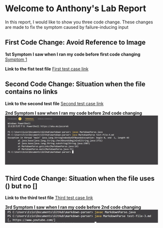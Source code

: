 # Welcome to Anthony's Lab Report

In this report, I would like to show you three code change.
These changes are made to fix the symptom caused by failure-inducing input

## First Code Change: Avoid Reference to Image

**1st Symptom I saw when I ran my code before first code changing**
[Symptom 1](Symptom-1.png)

**Link to the fist test file**
[First test case link](https://github.com/Ayditore/markdown-parser/blob/main/test-file-4.md)

## Second Code Change: Situation when the file contains no links

**Link to the second test file**
[Second test case link](https://github.com/Ayditore/markdown-parser/blob/main/test-file-2.md)

**2nd Symptom I saw when I ran my code before 2nd code changing**
![Symptom 2](Symptom-2.png)

## Third Code Change: Situation when the file uses () but no []

**Link to the third test file**
[Third test case link](https://github.com/Ayditore/markdown-parser/blob/main/test-file-3.md)

**3rd Symptom I saw when I ran my code before 2nd code changing**
![Symptom 3](Symptom-3.png)
